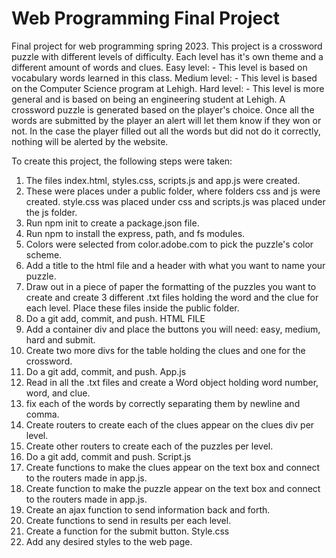 # Web Programming Final Project 
Final project for web programming spring 2023. 
This project is a crossword puzzle with different levels of difficulty.
Each level has it's own theme and a different amount of words and clues. 
Easy level: 
    - This level is based on vocabulary words learned in this class. 
Medium level: 
    - This level is based on the Computer Science program at Lehigh. 
Hard level: 
    - This level is more general and is based on being an engineering student at Lehigh. 
A crossword puzzle is generated based on the player's choice. Once all the words are submitted by the player
an alert will let them know if they won or not. In the case the player filled out all the words but did not 
do it correctly, nothing will be alerted by the website. 

To create this project, the following steps were taken: 
1. The files index.html, styles.css, scripts.js and app.js were created. 
2. These were places under a public folder, where folders css and js were created. style.css was placed under css and scripts.js was placed under the js folder. 
3. Run npm init to create a package.json file.
4. Run npm to install the express, path, and fs modules. 
5. Colors were selected from color.adobe.com to pick the puzzle's color scheme. 
6. Add a title to the html file and a header with what you want to name your puzzle. 
7. Draw out in a piece of paper the formatting of the puzzles you want to create and create 3 different .txt files holding the word and the clue for each level. Place these files inside the public folder. 
8. Do a git add, commit, and push. 
HTML FILE
9. Add a container div and place the buttons you will need: easy, medium, hard and submit. 
10. Create two more divs for the table holding the clues and one for the crossword. 
11. Do a git add, commit, and push. 
App.js 
12. Read in all the .txt files and create a Word object holding word number, word, and clue.
13. fix each of the words by correctly separating them by newline and comma. 
14. Create routers to create each of the clues appear on the clues div per level.
15. Create other routers to create each of the puzzles per level. 
16. Do a git add, commit and push. 
Script.js 
17. Create functions to make the clues appear on the text box and connect to the routers made in app.js.
18. Create function to make the puzzle appear on the text box and connect to the routers made in app.js. 
19. Create an ajax function to send information back and forth. 
20. Create functions to send in results per each level. 
21. Create a function for the submit button. 
Style.css
22. Add any desired styles to the web page. 

